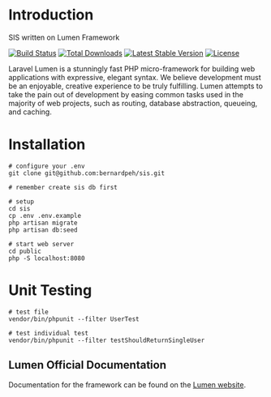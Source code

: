 # Introduction

SIS written on Lumen Framework

[![Build Status](https://travis-ci.org/laravel/lumen-framework.svg)](https://travis-ci.org/laravel/lumen-framework)
[![Total Downloads](https://poser.pugx.org/laravel/lumen-framework/d/total.svg)](https://packagist.org/packages/laravel/lumen-framework)
[![Latest Stable Version](https://poser.pugx.org/laravel/lumen-framework/v/stable.svg)](https://packagist.org/packages/laravel/lumen-framework)
[![License](https://poser.pugx.org/laravel/lumen-framework/license.svg)](https://packagist.org/packages/laravel/lumen-framework)

Laravel Lumen is a stunningly fast PHP micro-framework for building web applications with expressive, elegant syntax. We believe development must be an enjoyable, creative experience to be truly fulfilling. Lumen attempts to take the pain out of development by easing common tasks used in the majority of web projects, such as routing, database abstraction, queueing, and caching.

# Installation

```
# configure your .env
git clone git@github.com:bernardpeh/sis.git

# remember create sis db first

# setup
cd sis
cp .env .env.example
php artisan migrate
php artisan db:seed

# start web server
cd public
php -S localhost:8080
```

# Unit Testing

```
# test file
vendor/bin/phpunit --filter UserTest

# test individual test
vendor/bin/phpunit --filter testShouldReturnSingleUser
```

## Lumen Official Documentation

Documentation for the framework can be found on the [Lumen website](https://lumen.laravel.com/docs).


